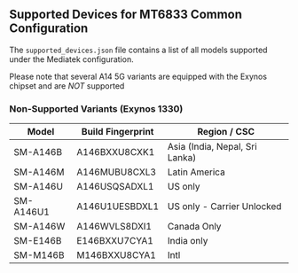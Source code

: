 ## Supported Devices for MT6833 Common Configuration

The `supported_devices.json` file contains a list of all models supported under the Mediatek configuration.

Please note that several A14 5G variants are equipped with the Exynos chipset and are *NOT* supported

### Non-Supported Variants (Exynos 1330)

| Model      | Build Fingerprint | Region / CSC                |
|------------|-------------------|-----------------------------|
| SM-A146B   | A146BXXU8CXK1     | Asia (India, Nepal, Sri Lanka) |
| SM-A146M   | A146MUBU8CXL3     | Latin America               |
| SM-A146U   | A146USQSADXL1     | US only                     |
| SM-A146U1  | A146U1UESBDXL1    | US only - Carrier Unlocked  |
| SM-A146W   | A146WVLS8DXI1     | Canada Only                 |
| SM-E146B   | E146BXXU7CYA1     | India only                  |
| SM-M146B   | M146BXXU8CYA1     | Intl                        |
